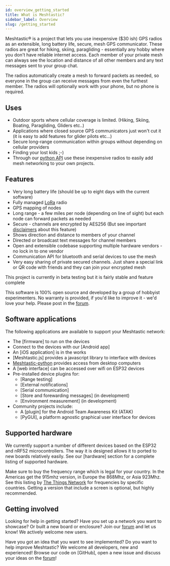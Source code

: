 ```yaml
---
id: overview_getting_started
title: What is Meshtastic?
sidebar_label: Overview
slug: /getting_started
---
```


Meshtastic® is a project that lets you use
inexpensive ($30 ish) GPS radios as an extensible, long battery life, secure, mesh GPS communicator. These radios are great for hiking, skiing, paragliding - essentially any hobby where you don't have reliable internet access. Each member of your private mesh can always see the location and distance of all other members and any text messages sent to your group chat.

The radios automatically create a mesh to forward packets as needed, so everyone in the group can receive messages from even the furthest member. The radios will optionally work with your phone, but no phone is required.

## Uses

* Outdoor sports where cellular coverage is limited. (Hiking, Skiing, Boating, Paragliding, Gliders etc..)
* Applications where closed source GPS communicators just won't cut it (it is easy to add features for glider pilots etc...)
* Secure long-range communication within groups without depending on cellular providers
* Finding your lost kids ;-)
* Through our [python API](https://pypi.org/project/meshtastic/) use these inexpensive radios to easily add mesh networking to your own projects.

## Features

* Very long battery life (should be up to eight days with the current software)
* Fully managed [LoRa](https://en.wikipedia.org/wiki/LoRa) radio
* GPS mapping of nodes
* Long range - a few miles per node (depending on line of sight) but each node can forward packets as needed
* Secure - channels are encrypted by AES256 (But see important [disclaimers](/software/other/crypto.md) about this feature)
* Shows direction and distance to members of your channel
* Directed or broadcast text messages for channel members
* Open and extensible codebase supporting multiple hardware vendors - no lock in to one vendor
* Communication API for bluetooth and serial devices to use the mesh
* Very easy sharing of private secured channels. Just share a special link or QR code with friends and they can join your encrypted mesh

This project is currently in beta testing but it is fairly stable and feature complete 

This software is 100% open source and developed by a group of hobbyist experimenters. No warranty is provided, if you'd like to improve it - we'd love your help. Please post in the [forum](https://meshtastic.discourse.group/).

## Software applications

The following applications are available to support your Meshtastic network:
  * The [firmware] to run on the devices
  * Connect to the devices with our [Android app]
  * An [iOS application] is in the works
  * [Meshtastic.js] provides a javascript library to interface with devices
  * [Meshtastic-python](https://pypi.org/project/meshtastic/) provides access from desktop computers
  * A [web interface] can be accessed over wifi on ESP32 devices
  * Pre-installed device plugins for:
    * [Range testing]
    * [External notifications]
    * [Serial communication]
    * [Store and forewarding messages] (in development)
    * [Environment measurement] (in development)
  * Community projects include:
    * A [plugin] for the Android Team Awareness Kit (ATAK)
    * [PyGUI], a platform agnostic graphical user interface for devices

## Supported hardware

We currently support a number of different devices based on the ESP32 and nRF52 microcontrollers. The way it is designed allows it to ported to new boards relatively easily. See our [hardware] section for a complete listing of supported hardware.

Make sure to buy the frequency range which is legal for your country. In the Americas get the 915mhz version, in Europe the 868Mhz, or Asia 923Mhz. See this listing by [The Things Network](https://www.thethingsnetwork.org/docs/lorawan/frequencies-by-country.html) for frequencies by specific countries. Getting a version that include a screen is optional, but highly recommended.

## Getting involved

Looking for help in getting started? Have you set up a network you want to showcase? Or built a new board or enclosure? Join our [forum](https://meshtastic.discourse.group/) and let us know! We actively welcome new users.

Have you got an idea that you want to see implemented? Do you want to help improve Meshtastic? We welcome all developers, new and experienced! Browse our code on [GitHub], open a new issue and discuss your ideas on the [forum](https://meshtastic.discourse.group/)!

